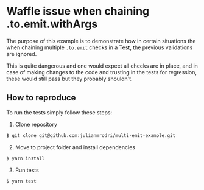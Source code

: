 # Waffle issue when chaining .to.emit.withArgs

The purpose of this example is to demonstrate how in certain situations the when chaining multiple `.to.emit` checks in a Test, the previous validations are ignored.

This is quite dangerous and one would expect all checks are in place, and in case of making changes to the code and trusting in the tests for regression, these would still pass but they probably shouldn't.

## How to reproduce

To run the tests simply follow these steps:

1. Clone repository

```bash
$ git clone git@github.com:julianmrodri/multi-emit-example.git
```

2. Move to project folder and install dependencies

```bash
$ yarn install
```

3. Run tests

```bash
$ yarn test
```


